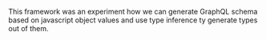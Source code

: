 This framework was an experiment how we can generate GraphQL schema based on javascript object values and use type inference ty generate types out of them. 

